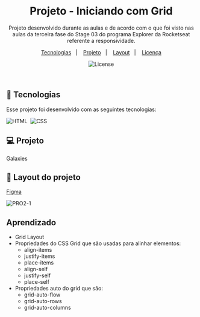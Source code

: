 
<h1 align="center"> Projeto - Iniciando com Grid </h1>

<p align="center">
Projeto desenvolvido durante as aulas e de acordo com o que foi visto nas aulas da terceira fase do Stage 03 do programa Explorer da Rocketseat referente a responsividade.
</p>

<p align="center">
  <a href="#-tecnologias">Tecnologias</a>&nbsp;&nbsp;&nbsp;|&nbsp;&nbsp;&nbsp;
  <a href="#-projeto">Projeto</a>&nbsp;&nbsp;&nbsp;|&nbsp;&nbsp;&nbsp;
  <a href="#-layout">Layout</a>&nbsp;&nbsp;&nbsp;|&nbsp;&nbsp;&nbsp;
  <a href="#memo-licença">Licença</a>
</p>

<p align="center">
  <img alt="License" src="https://img.shields.io/static/v1?label=license&message=MIT&color=49AA26&labelColor=000000">
</p>

<br>

## 🚀 Tecnologias

Esse projeto foi desenvolvido com as seguintes tecnologias:

![HTML](https://img.shields.io/badge/-HTML-05122A?style=flat&logo=HTML5)&nbsp;
![CSS](https://img.shields.io/badge/-CSS-05122A?style=flat&logo=CSS3&logoColor=1572B6)&nbsp;

## 💻 Projeto

Galaxies

## 🔖 Layout do projeto

[Figma](https://www.figma.com/community/file/1256354736253234634)

![PRO2-1](https://github.com/taianekarine/taianekarine/assets/94652702/a25cdf21-e237-4a79-9711-e7fcf3f0fcbb)


## Aprendizado

- Grid Layout
- Propriedades do CSS Grid que são usadas para alinhar elementos:
  - align-items
  - justify-items
  - place-items
  - align-self
  - justify-self
  - place-self
- Propriedades auto do grid que são: 
  - grid-auto-flow
  - grid-auto-rows
  - grid-auto-columns



